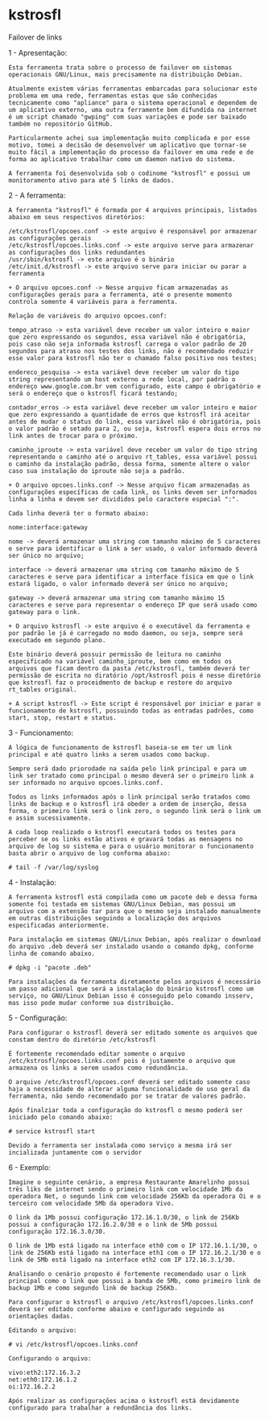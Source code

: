 # kstrosfl
Failover de links

1 - Apresentação:

    Esta ferramenta trata sobre o processo de failover em sistemas operacionais GNU/Linux, mais precisamente na distribuição Debian.
    
    Atualmente existem várias ferramentas embarcadas para solucionar este problema em uma rede, ferramentas estas que são conhecidas tecnicamente como "apliance" para o sistema operacional e dependem de um aplicativo externo, uma outra ferramente bem difundida na internet é um script chamado "gwping" com suas variações e pode ser baixado também no repositório GitHub.
    
    Particularmente achei sua implementação muito complicada e por esse motivo, tomei a decisão de desenvolver um aplicativo que tornar-se muito fácil a implementação do processo da failover em uma rede e de forma ao aplicativo trabalhar como um daemon nativo do sistema.
    
    A ferramenta foi desenvolvida sob o codinome "kstrosfl" e possui um monitoramento ativo para até 5 links de dados.

2 - A ferramenta:
    
    A ferramenta "kstrosfl" é formada por 4 arquivos principais, listados abaixo em seus respectivos diretórios:
    
    /etc/kstrosfl/opcoes.conf -> este arquivo é responsável por armazenar as configurações gerais
    /etc/kstrosfl/opcoes.links.conf -> este arquivo serve para armazenar as configurações dos links redundantes
    /usr/sbin/kstrosfl -> este arquivo é o binário
    /etc/init.d/kstrosfl -> este arquivo serve para iniciar ou parar a ferramenta
    
    + O arquivo opcoes.conf -> Nesse arquivo ficam armazenadas as configurações gerais para a ferramenta, até o presente momento controla somente 4 variáveis para a ferramenta.
    
    Relação de variáveis do arquivo opcoes.conf:
    
    tempo_atraso -> esta variável deve receber um valor inteiro e maior que zero expressando os segundos, essa variável não é obrigatória, pois caso não seja informada kstrosfl carrega o valor padrão de 20 segundos para atraso nos testes dos links, não é recomendado reduzir esse valor para kstrosfl não ter o chamado falso positivo nos testes;
    
    endereco_pesquisa -> esta variável deve receber um valor do tipo string representando um host externo a rede local, por padrão o endereço www.google.com.br vem configurado, este campo é obrigatório e será o endereço que o kstrosfl ficará testando;
    
    contador_erros -> esta variável deve receber um valor inteiro e maior que zero expressando a quantidade de erros que kstrosfl irá aceitar antes de mudar o status do link, essa variável não é obrigatória, pois o valor padrão é setado para 2, ou seja, kstrosfl espera dois erros no link antes de trocar para o próximo.
    
    caminho_iproute -> esta variável deve receber um valor do tipo string representando o caminho até o arquivo rt_tables, essa variável possui o caminho da instalação padrão, dessa forma, somente altere o valor caso sua instalação do iproute não seja a padrão.
    
    + O arquivo opcoes.links.conf -> Nesse arquivo ficam armazenadas as configurações específicas de cada link, os links devem ser informados linha a linha e devem ser divididos pelo caractere especial ":".
    
    Cada linha deverá ter o formato abaixo:
    
    nome:interface:gateway
    
    nome -> deverá armazenar uma string com tamanho máximo de 5 caracteres e serve para identificar o link a ser usado, o valor informado deverá ser único no arquivo;
    
    interface -> deverá armazenar uma string com tamanho máximo de 5 caracteres e serve para identificar a interface física em que o link estará ligado, o valor informado deverá ser único no arquivo;
    
    gateway -> deverá armazenar uma string com tamanho máximo 15 caracteres e serve para representar o endereço IP que será usado como gateway para o link.
    
    + O arquivo kstrosfl -> este arquivo é o executável da ferramenta e por padrão le já é carregado no modo daemon, ou seja, sempre será executado em segundo plano.
    
    Este binário deverá possuir permissão de leitura no caminho especificado na variável caminho_iproute, bem como em todos os arquivos que ficam dentro da pasta /etc/kstrosfl, também deverá ter permissão de escrita no diratório /opt/kstrosfl pois é nesse diretório que kstrosfl faz o proceidmento de backup e restore do arquivo rt_tables original.
    
    + A script kstrosfl -> Este script é responsável por iniciar e parar o funcionamento de kstrosfl, possuindo todas as entradas padrões, como start, stop, restart e status.
    
3 - Funcionamento:
    
    A lógica de funcionamento de kstrosfl baseia-se em ter um link principal e até quatro links a serem usados como backup.
    
    Sempre será dado priorodade na saída pelo link principal e para um link ser tratado como principal o mesmo deverá ser o primeiro link a ser informado no arquivo opcoes.links.conf.
    
    Todos os links informados após o link principal serão tratados como links de backup e o kstrosfl irá obeder a ordem de inserção, dessa forma, o primeiro link será o link zero, o segundo link será o link um e assim sucessivamente.
    
    A cada loop realizado o kstrosfl executará todos os testes para perceber se os links estão ativos e gravará todas as mensagens no arquivo de log so sistema e para o usuário monitorar o funcionamento basta abrir o arquivo de log conforma abaixo:
    
    # tail -f /var/log/syslog

4 - Instalação:
    
    A ferramenta kstrosfl está compilada como um pacote deb e dessa forma somente foi testada em sistemas GNU/Linux Debian, mas possui um arquivo com a extensão tar para que o mesmo seja instalado manualmente em outras distribuições seguindo a localização dos arquivos especificadas anteriormente.
    
    Para instalação em sistemas GNU/Linux Debian, após realizar o download do arquivo .deb deverá ser instalado usando o comando dpkg, conforme linha de comando abaixo.
    
    # dpkg -i "pacote .deb"
    
    Para instalações da ferramenta diretamente pelos arquivos é necessário um passo adicional que será a instalação do binário kstrosfl como um serviço, no GNU/Linux Debian isso é conseguido pelo comando insserv, mas isso pode mudar conforme sua distribuição.

5 - Configuração:
    
    Para configurar o kstrosfl deverá ser editado somente os arquivos que constam dentro do diretório /etc/kstrosfl
    
    É fortemente recomendado editar somente o arquivo /etc/kstrosfl/opcoes.links.conf pois é justamente o arquivo que armazena os links a serem usados como redundância.
    
    O arquivo /etc/kstrosfl/opcoes.conf deverá ser editado somente caso haja a necessidade de alterar alguma funcionalidade de uso geral da ferramenta, não sendo recomendado por se tratar de valores padrão.
    
    Após finalziar toda a configuração do kstrosfl o mesmo poderá ser iniciado pelo comando abaixo:
    
    # service kstrosfl start
    
    Devido a ferramenta ser instalada como serviço a mesma irá ser incializada juntamente com o servidor
   
6 - Exemplo:

    Imagine o seguinte cenário, a empresa Restaurante Amarelinho possui três liks de internet sendo o primeiro link com velocidade 1Mb da operadora Net, o segundo link com velocidade 256Kb da operadora Oi e o terceiro com velocidade 5Mb da operadora Vivo.
    
    O link da 1Mb possui configuração 172.16.1.0/30, o link de 256Kb possui a configuração 172.16.2.0/30 e o link de 5Mb possui configuração 172.16.3.0/30.
    
    O link de 1Mb está ligado na interface eth0 com o IP 172.16.1.1/30, o link de 256Kb está ligado na interface eth1 com o IP 172.16.2.1/30 e o link de 5Mb está ligado na interface eth2 com IP 172.16.3.1/30.
    
    Analisando o cenário proposto é fortemente recomendado usar o link principal como o link que possui a banda de 5Mb, como primeiro link de backup 1Mb e como segundo link de backup 256Kb.
    
    Para configurar o kstrosfl o arquivo /etc/kstrosfl/opcoes.links.conf deverá ser editado conforme abaixo e configurado seguindo as orientações dadas.
    
    Editando o arquivo:
    
    # vi /etc/kstrosfl/opcoes.links.conf
    
    Configurando o arquivo:
    
    vivo:eth2:172.16.3.2
    net:eth0:172.16.1.2
    oi:172.16.2.2
    
    Após realizar as configurações acima o kstrosfl está devidamente configurado para trabalhar a redundância dos links.
